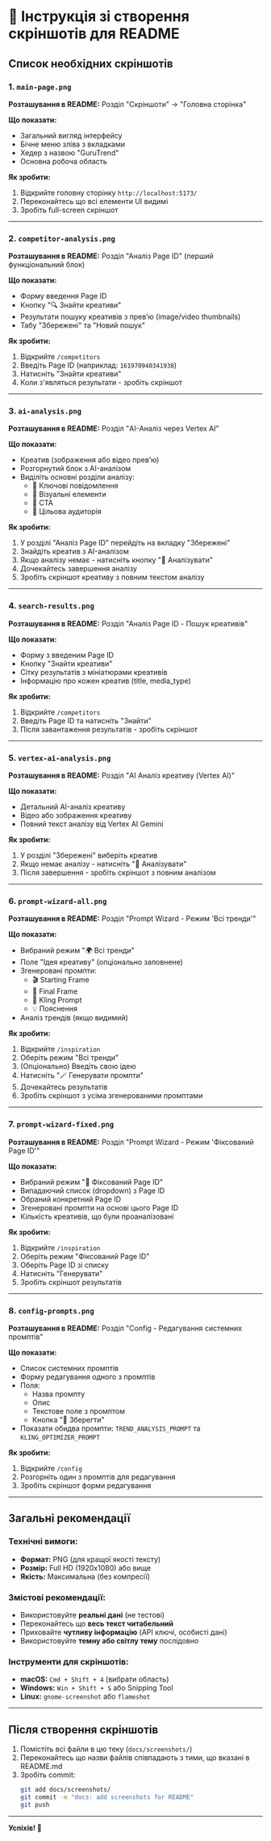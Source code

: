 # 📸 Інструкція зі створення скріншотів для README

## Список необхідних скріншотів

### 1. `main-page.png`
**Розташування в README:** Розділ "Скріншоти" → "Головна сторінка"

**Що показати:**
- Загальний вигляд інтерфейсу
- Бічне меню зліва з вкладками
- Хедер з назвою "GuruTrend"
- Основна робоча область

**Як зробити:**
1. Відкрийте головну сторінку `http://localhost:5173/`
2. Переконайтесь що всі елементи UI видимі
3. Зробіть full-screen скріншот

---

### 2. `competitor-analysis.png`
**Розташування в README:** Розділ "Аналіз Page ID" (перший функціональний блок)

**Що показати:**
- Форму введення Page ID
- Кнопку "🔍 Знайти креативи"
- Результати пошуку креативів з превʼю (image/video thumbnails)
- Табу "Збережені" та "Новий пошук"

**Як зробити:**
1. Відкрийте `/competitors`
2. Введіть Page ID (наприклад: `161970940341938`)
3. Натисніть "Знайти креативи"
4. Коли з'являться результати - зробіть скріншот

---

### 3. `ai-analysis.png`
**Розташування в README:** Розділ "AI-Аналіз через Vertex AI"

**Що показати:**
- Креатив (зображення або відео превʼю)
- Розгорнутий блок з AI-аналізом
- Виділіть основні розділи аналізу:
  - 🎯 Ключові повідомлення
  - 🎨 Візуальні елементи
  - 📣 CTA
  - 👥 Цільова аудиторія

**Як зробити:**
1. У розділі "Аналіз Page ID" перейдіть на вкладку "Збережені"
2. Знайдіть креатив з AI-аналізом
3. Якщо аналізу немає - натисніть кнопку "🤖 Аналізувати"
4. Дочекайтесь завершення аналізу
5. Зробіть скріншот креативу з повним текстом аналізу

---

### 4. `search-results.png`
**Розташування в README:** Розділ "Аналіз Page ID - Пошук креативів"

**Що показати:**
- Форму з введеним Page ID
- Кнопку "Знайти креативи"
- Сітку результатів з мініатюрами креативів
- Інформацію про кожен креатив (title, media_type)

**Як зробити:**
1. Відкрийте `/competitors`
2. Введіть Page ID та натисніть "Знайти"
3. Після завантаження результатів - зробіть скріншот

---

### 5. `vertex-ai-analysis.png`
**Розташування в README:** Розділ "AI Аналіз креативу (Vertex AI)"

**Що показати:**
- Детальний AI-аналіз креативу
- Відео або зображення креативу
- Повний текст аналізу від Vertex AI Gemini

**Як зробити:**
1. У розділі "Збережені" виберіть креатив
2. Якщо немає аналізу - натисніть "🤖 Аналізувати"
3. Після завершення - зробіть скріншот з повним аналізом

---

### 6. `prompt-wizard-all.png`
**Розташування в README:** Розділ "Prompt Wizard - Режим 'Всі тренди'"

**Що показати:**
- Вибраний режим "🌍 Всі тренди"
- Поле "Ідея креативу" (опціонально заповнене)
- Згенеровані промпти:
  - 🎬 Starting Frame
  - 🎥 Final Frame
  - 📝 Kling Prompt
  - 💡 Пояснення
- Аналіз трендів (якщо видимий)

**Як зробити:**
1. Відкрийте `/inspiration`
2. Оберіть режим "Всі тренди"
3. (Опціонально) Введіть свою ідею
4. Натисніть "🪄 Генерувати промпти"
5. Дочекайтесь результатів
6. Зробіть скріншот з усіма згенерованими промптами

---

### 7. `prompt-wizard-fixed.png`
**Розташування в README:** Розділ "Prompt Wizard - Режим 'Фіксований Page ID'"

**Що показати:**
- Вибраний режим "📌 Фіксований Page ID"
- Випадаючий список (dropdown) з Page ID
- Обраний конкретний Page ID
- Згенеровані промпти на основі цього Page ID
- Кількість креативів, що були проаналізовані

**Як зробити:**
1. Відкрийте `/inspiration`
2. Оберіть режим "Фіксований Page ID"
3. Оберіть Page ID зі списку
4. Натисніть "Генерувати"
5. Зробіть скріншот результатів

---

### 8. `config-prompts.png`
**Розташування в README:** Розділ "Config - Редагування системних промптів"

**Що показати:**
- Список системних промптів
- Форму редагування одного з промптів
- Поля:
  - Назва промпту
  - Опис
  - Текстове поле з промптом
  - Кнопка "💾 Зберегти"
- Показати обидва промпти: `TREND_ANALYSIS_PROMPT` та `KLING_OPTIMIZER_PROMPT`

**Як зробити:**
1. Відкрийте `/config`
2. Розгорніть один з промптів для редагування
3. Зробіть скріншот форми редагування

---

## Загальні рекомендації

### Технічні вимоги:
- **Формат:** PNG (для кращої якості тексту)
- **Розмір:** Full HD (1920x1080) або вище
- **Якість:** Максимальна (без компресії)

### Змістові рекомендації:
- Використовуйте **реальні дані** (не тестові)
- Переконайтесь що **весь текст читабельний**
- Приховайте **чутливу інформацію** (API ключі, особисті дані)
- Використовуйте **темну або світлу тему** послідовно

### Інструменти для скріншотів:
- **macOS:** `Cmd + Shift + 4` (вибрати область)
- **Windows:** `Win + Shift + S` або Snipping Tool
- **Linux:** `gnome-screenshot` або `flameshot`

---

## Після створення скріншотів

1. Помістіть всі файли в цю теку (`docs/screenshots/`)
2. Переконайтесь що назви файлів співпадають з тими, що вказані в README.md
3. Зробіть commit:
   ```bash
   git add docs/screenshots/
   git commit -m "docs: add screenshots for README"
   git push
   ```

---

**Успіхів! 🎉**
